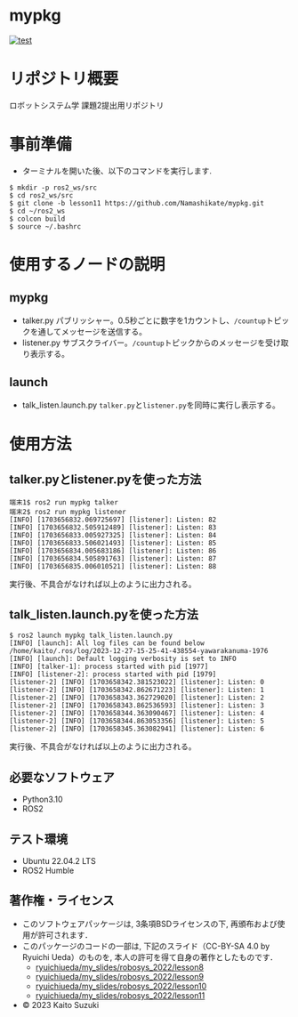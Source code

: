# mypkg
[![test](https://github.com/Namashikate/mypkg/actions/workflows/test.yml/badge.svg?branch=lesson11)](https://github.com/Namashikate/mypkg/actions/workflows/test.yml)

# リポジトリ概要
ロボットシステム学 課題2提出用リポジトリ

# 事前準備
* ターミナルを開いた後、以下のコマンドを実行します.

```
$ mkdir -p ros2_ws/src
$ cd ros2_ws/src
$ git clone -b lesson11 https://github.com/Namashikate/mypkg.git
$ cd ~/ros2_ws
$ colcon build
$ source ~/.bashrc 
```
# 使用するノードの説明
## mypkg
* talker.py
パブリッシャー。0.5秒ごとに数字を1カウントし、`/countup`トピックを通してメッセージを送信する。
* listener.py
サブスクライバー。`/countup`トピックからのメッセージを受け取り表示する。
## launch
* talk_listen.launch.py
`talker.py`と`listener.py`を同時に実行し表示する。

# 使用方法
## talker.pyとlistener.pyを使った方法

```
端末1$ ros2 run mypkg talker
端末2$ ros2 run mypkg listener
[INFO] [1703656832.069725697] [listener]: Listen: 82
[INFO] [1703656832.505912489] [listener]: Listen: 83
[INFO] [1703656833.005927325] [listener]: Listen: 84
[INFO] [1703656833.506021493] [listener]: Listen: 85
[INFO] [1703656834.005683186] [listener]: Listen: 86
[INFO] [1703656834.505891763] [listener]: Listen: 87
[INFO] [1703656835.006010521] [listener]: Listen: 88
```
実行後、不具合がなければ以上のように出力される。
## talk_listen.launch.pyを使った方法
```
$ ros2 launch mypkg talk_listen.launch.py
[INFO] [launch]: All log files can be found below /home/kaito/.ros/log/2023-12-27-15-25-41-438554-yawarakanuma-1976
[INFO] [launch]: Default logging verbosity is set to INFO
[INFO] [talker-1]: process started with pid [1977]
[INFO] [listener-2]: process started with pid [1979]
[listener-2] [INFO] [1703658342.381523022] [listener]: Listen: 0
[listener-2] [INFO] [1703658342.862671223] [listener]: Listen: 1
[listener-2] [INFO] [1703658343.362729020] [listener]: Listen: 2
[listener-2] [INFO] [1703658343.862536593] [listener]: Listen: 3
[listener-2] [INFO] [1703658344.363090467] [listener]: Listen: 4
[listener-2] [INFO] [1703658344.863053356] [listener]: Listen: 5
[listener-2] [INFO] [1703658345.363082941] [listener]: Listen: 6
```
実行後、不具合がなければ以上のように出力される。
## 必要なソフトウェア
* Python3.10
* ROS2

## テスト環境
* Ubuntu 22.04.2 LTS
* ROS2 Humble

## 著作権・ライセンス
* このソフトウェアパッケージは, 3条項BSDライセンスの下, 再頒布および使用が許可されます．
* このパッケージのコードの一部は, 下記のスライド（CC-BY-SA 4.0 by Ryuichi Ueda）のものを, 本人の許可を得て自身の著作としたものです．
   * [ryuichiueda/my_slides/robosys_2022/lesson8](https://ryuichiueda.github.io/my_slides/robosys_2022/lesson8.html#/)
   * [ryuichiueda/my_slides/robosys_2022/lesson9](https://ryuichiueda.github.io/my_slides/robosys_2022/lesson9.html#/)
   * [ryuichiueda/my_slides/robosys_2022/lesson10](https://ryuichiueda.github.io/my_slides/robosys_2022/lesson10.html#/)
   * [ryuichiueda/my_slides/robosys_2022/lesson11](https://ryuichiueda.github.io/my_slides/robosys_2022/lesson11.html#/)
* © 2023 Kaito Suzuki
